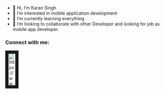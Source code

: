 - 👋 Hi, I’m Karan Singh
- 👀 I’m interested in mobile application development
- 🌱 I’m currently learning everything
- 💞️ I’m looking to collaborate with other Developer and looking for job as mobile app developer.
### Connect with me:
<img align='left' alt='https://www.instagram.com/__.karan_singh/' src="https://cdn.jsdelivr.net/npm/simple-icons@v3/icons/instagram.svg" width="22px" height="100" border="10"/>



